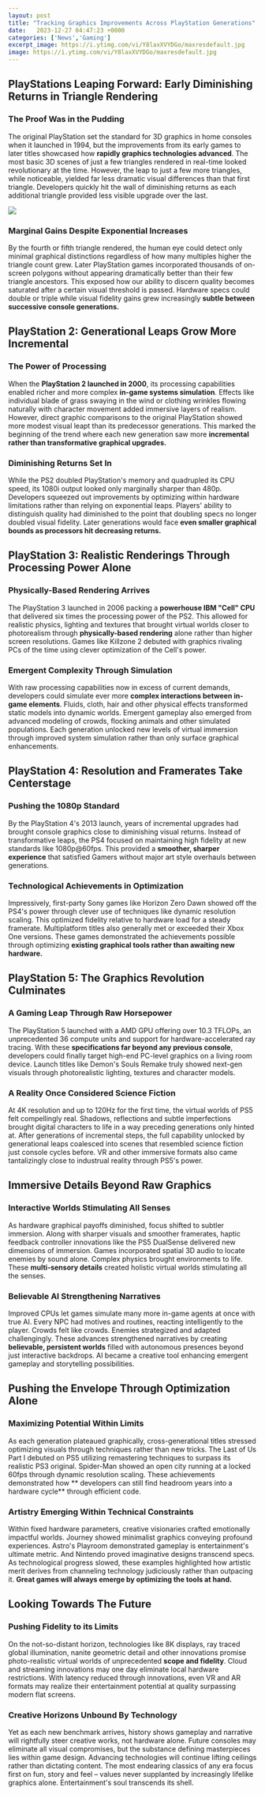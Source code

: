 ```yaml
---
layout: post
title: "Tracking Graphics Improvements Across PlayStation Generations"
date:   2023-12-27 04:47:23 +0000
categories: ['News','Gaming']
excerpt_image: https://i.ytimg.com/vi/Y8laxXVYDGo/maxresdefault.jpg
image: https://i.ytimg.com/vi/Y8laxXVYDGo/maxresdefault.jpg
---
```


## PlayStations Leaping Forward: Early Diminishing Returns in Triangle Rendering
### The Proof Was in the Pudding 
The original PlayStation set the standard for 3D graphics in home consoles when it launched in 1994, but the improvements from its early games to later titles showcased how **rapidly graphics technologies advanced**. The most basic 3D scenes of just a few triangles rendered in real-time looked revolutionary at the time. However, the leap to just a few more triangles, while noticeable, yielded far less dramatic visual differences than that first triangle. Developers quickly hit the wall of diminishing returns as each additional triangle provided less visible upgrade over the last.

![](https://i.ytimg.com/vi/Y8laxXVYDGo/maxresdefault.jpg)
### Marginal Gains Despite Exponential Increases
By the fourth or fifth triangle rendered, the human eye could detect only minimal graphical distinctions regardless of how many multiples higher the triangle count grew. Later PlayStation games incorporated thousands of on-screen polygons without appearing dramatically better than their few triangle ancestors. This exposed how our ability to discern quality becomes saturated after a certain visual threshold is passed. Hardware specs could double or triple while visual fidelity gains grew increasingly **subtle between successive console generations.**
## PlayStation 2: Generational Leaps Grow More Incremental  
### The Power of Processing 
When the **PlayStation 2 launched in 2000**, its processing capabilities enabled richer and more complex **in-game systems simulation**. Effects like individual blade of grass swaying in the wind or clothing wrinkles flowing naturally with character movement added immersive layers of realism. However, direct graphic comparisons to the original PlayStation showed more modest visual leapt than its predecessor generations. This marked the beginning of the trend where each new generation saw more **incremental rather than transformative graphical upgrades.**
### Diminishing Returns Set In
While the PS2 doubled PlayStation's memory and quadrupled its CPU speed, its 1080i output looked only marginally sharper than 480p. Developers squeezed out improvements by optimizing within hardware limitations rather than relying on exponential leaps. Players' ability to distinguish quality had diminished to the point that doubling specs no longer doubled visual fidelity. Later generations would face **even smaller graphical bounds as processors hit decreasing returns.**
## PlayStation 3: Realistic Renderings Through Processing Power Alone
### Physically-Based Rendering Arrives 
The PlayStation 3 launched in 2006 packing a **powerhouse IBM "Cell" CPU** that delivered six times the processing power of the PS2. This allowed for realistic physics, lighting and textures that brought virtual worlds closer to photorealism through **physically-based rendering** alone rather than higher screen resolutions. Games like Killzone 2 debuted with graphics rivaling PCs of the time using clever optimization of the Cell's power.
### Emergent Complexity Through Simulation
With raw processing capabilities now in excess of current demands, developers could simulate ever more **complex interactions between in-game elements**. Fluids, cloth, hair and other physical effects transformed static models into dynamic worlds. Emergent gameplay also emerged from advanced modeling of crowds, flocking animals and other simulated populations. Each generation unlocked new levels of virtual immersion through improved system simulation rather than only surface graphical enhancements.
## PlayStation 4: Resolution and Framerates Take Centerstage
### Pushing the 1080p Standard 
By the PlayStation 4's 2013 launch, years of incremental upgrades had brought console graphics close to diminishing visual returns. Instead of transformative leaps, the PS4 focused on maintaining high fidelity at new standards like 1080p@60fps. This provided a **smoother, sharper experience** that satisfied Gamers without major art style overhauls between generations.
### Technological Achievements in Optimization
Impressively, first-party Sony games like Horizon Zero Dawn showed off the PS4's power through clever use of techniques like dynamic resolution scaling. This optimized fidelity relative to hardware load for a steady framerate. Multiplatform titles also generally met or exceeded their Xbox One versions. These games demonstrated the achievements possible through optimizing **existing graphical tools rather than awaiting new hardware.**
## PlayStation 5: The Graphics Revolution Culminates 
### A Gaming Leap Through Raw Horsepower 
The PlayStation 5 launched with a AMD GPU offering over 10.3 TFLOPs, an unprecedented 36 compute units and support for hardware-accelerated ray tracing. With these **specifications far beyond any previous console**, developers could finally target high-end PC-level graphics on a living room device. Launch titles like Demon's Souls Remake truly showed next-gen visuals through photorealistic lighting, textures and character models. 
### A Reality Once Considered Science Fiction 
At 4K resolution and up to 120Hz for the first time, the virtual worlds of PS5 felt compellingly real. Shadows, reflections and subtle imperfections brought digital characters to life in a way preceding generations only hinted at. After generations of incremental steps, the full capability unlocked by generational leaps coalesced into scenes that resembled science fiction just console cycles before. VR and other immersive formats also came tantalizingly close to industrual reality through PS5's power.
## Immersive Details Beyond Raw Graphics 
### Interactive Worlds Stimulating All Senses
As hardware graphical payoffs diminished, focus shifted to subtler immersion. Along with sharper visuals and smoother framerates, haptic feedback controller innovations like the PS5 DualSense delivered new dimensions of immersion. Games incorporated spatial 3D audio to locate enemies by sound alone. Complex physics brought environments to life. These **multi-sensory details** created holistic virtual worlds stimulating all the senses.
### Believable AI Strengthening Narratives   
Improved CPUs let games simulate many more in-game agents at once with true AI. Every NPC had motives and routines, reacting intelligently to the player. Crowds felt like crowds. Enemies strategized and adapted challengingly. These advances strengthened narratives by creating **believable, persistent worlds** filled with autonomous presences beyond just interactive backdrops. AI became a creative tool enhancing emergent gameplay and storytelling possibilities. 
## Pushing the Envelope Through Optimization Alone
### Maximizing Potential Within Limits
As each generation plateaued graphically, cross-generational titles stressed optimizing visuals through techniques rather than new tricks. The Last of Us Part I debuted on PS5 utilizing remastering techniques to surpass its realistic PS3 original. Spider-Man showed an open city running at a locked 60fps through dynamic resolution scaling. These achievements demonstrated how ** developers can still find headroom years into a hardware cycle** through efficient code.
### Artistry Emerging Within Technical Constraints 
Within fixed hardware parameters, creative visionaries crafted emotionally impactful worlds. Journey showed minimalist graphics conveying profound experiences. Astro's Playroom demonstrated gameplay is entertainment's ultimate metric. And Nintendo proved imaginative designs transcend specs. As technological progress slowed, these examples highlighted how artistic merit derives from channeling technology judiciously rather than outpacing it. **Great games will always emerge by optimizing the tools at hand.**
## Looking Towards The Future
### Pushing Fidelity to its Limits  
On the not-so-distant horizon, technologies like 8K displays, ray traced global illumination, nanite geometric detail and other innovations promise photo-realistic virtual worlds of unprecedented **scope and fidelity**. Cloud and streaming innovations may one day eliminate local hardware restrictions. With latency reduced through innovations, even VR and AR formats may realize their entertainment potential at quality surpassing modern flat screens.
### Creative Horizons Unbound By Technology 
Yet as each new benchmark arrives, history shows gameplay and narrative will rightfully steer creative works, not hardware alone. Future consoles may eliminate all visual compromises, but the substance defining masterpieces lies within game design. Advancing technologies will continue lifting ceilings rather than dictating content. The most endearing classics of any era focus first on fun, story and feel – values never supplanted by increasingly lifelike graphics alone. Entertainment's soul transcends its shell.